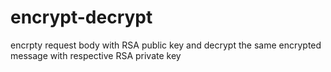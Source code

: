 # encrypt-decrypt
encrpty request body with RSA public key and decrypt the same encrypted message with respective RSA private key
